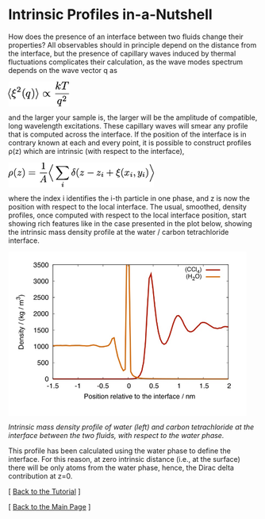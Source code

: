 # Intrinsic Profiles in-a-Nutshell


How does the presence of an interface between two fluids change
their properties? All observables should in principle depend on the
distance from the interface, but the presence of capillary waves
induced by thermal fluctuations complicates their calculation, as
the wave modes spectrum depends on the wave vector q as

<img src="http://raw.githubusercontent.com/Marcello-Sega/gitim/ITIM/media/eq1.png" height="50" align="middle">

and the larger your sample is, the larger will be the amplitude of
compatible, long wavelength excitations. These capillary waves will
smear any profile that is computed across the interface. If the
position of the interface is in contrary known at each and every
point, it is possible to construct profiles ρ(z) which are intrinsic
(with respect to the interface),


<img src="http://raw.githubusercontent.com/Marcello-Sega/gitim/ITIM/media/eq2.png" height="50" align="middle" alt="\rho(z) = \frac{1}{A}\Big\langle \sum_i{ \delta(z-z_i+\xi(x_i,y_i)}\Big\rangle">

where the index i identifies the i-th particle in one phase, and z
is now the position with respect to the local interface. The usual,
smoothed, density profiles, once computed with respect to the local
interface position, start showing rich features like in the case
presented in the plot below, showing the intrinsic mass density
profile at the water / carbon tetrachloride interface.

<img src="http://raw.githubusercontent.com/Marcello-Sega/gitim/ITIM/media/h2o-ccl4.png" width="480" align="middle" alt="H2O / CCl4 intrinsic  mass density profile">

_Intrinsic mass density profile of water (left) and carbon tetrachloride at the interface between the two fluids, with respect to the water phase._


This profile has been calculated using the water phase to define
the interface. For this reason, at zero intrinsic distance (i.e.,
at the surface) there will be only atoms from the water phase,
hence, the Dirac delta contribution at z=0. 

[ [Back to the Tutorial](http://marcello-sega.github.io/gitim/tutorial.html) ]

[ [Back to the Main Page](http://marcello-sega.github.io/gitim/) ]
